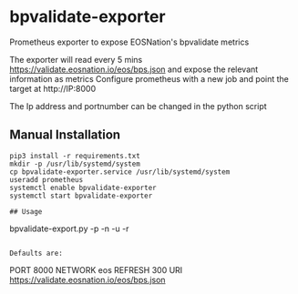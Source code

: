 # bpvalidate-exporter
Prometheus exporter to expose EOSNation's bpvalidate metrics

The exporter will read every 5 mins https://validate.eosnation.io/eos/bps.json and expose the relevant information as metrics
Configure prometheus with a new job and point the target at http://IP:8000 

The Ip address and portnumber can be changed in the python script

## Manual Installation

```
pip3 install -r requirements.txt
mkdir -p /usr/lib/systemd/system
cp bpvalidate-exporter.service /usr/lib/systemd/system
useradd prometheus
systemctl enable bpvalidate-exporter
systemctl start bpvalidate-exporter

## Usage

```
bpvalidate-export.py -p <export port> -n <EOSIO chain> -u <source bp.json uri> -r <fetch refresh in seconds>
```

Defaults are:
```
PORT 8000
NETWORK eos
REFRESH 300
URI https://validate.eosnation.io/eos/bps.json
```
